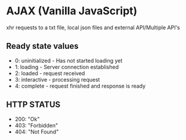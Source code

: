 # AJAX (Vanilla JavaScript)

xhr requests to a txt file, local json files and external API/Multiple API's

## Ready state values

- 0: uninitialized - Has not started loading yet
- 1: loading - Server connection established
- 2: loaded - request received
- 3: interactive - processing request
- 4: complete - request finished and response is ready

## HTTP STATUS

- 200: "Ok"
- 403: "Forbidden"
- 404: "Not Found"
